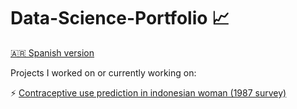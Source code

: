 # Data-Science-Portfolio :chart_with_upwards_trend:

[🇦🇷 Spanish version](https://github.com/GEJ1/Data-Science-Portfolio/blob/main/README_spanish.md) 

Projects I worked on or currently working on:

:zap: [Contraceptive use prediction in indonesian woman (1987 survey)](https://github.com/GEJ1/Data-Science-Portfolio/blob/main/TP2_anticoncepcion_Juantorena.ipynb)
